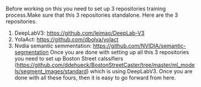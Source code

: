 
Before working on this you need to set up 3 repositories training process.Make sure that this 3 repositories standalone.
Here are the 3 repositories. 
1. DeepLabV3: https://github.com/leimao/DeepLab-V3
2. YolaAct: https://github.com/dbolya/yolact
3. Nvdia semantic semmentation: https://github.com/NVIDIA/semantic-segmentation
Once you are done with setting up all this 3 repositories you need to set up Boston Street calssifiers (https://github.com/ddehueck/BostonStreetCaster/tree/master/ml_models/segment_images/standard) which is using DeepLabV3. Once you are done with all these fours, then it is easy to go forward from here.

